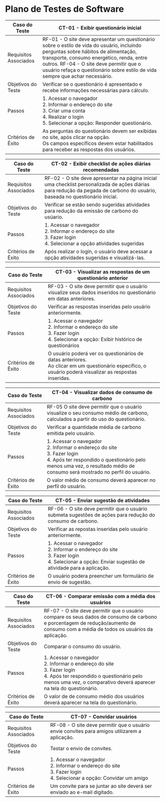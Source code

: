 # Plano de Testes de Software

<table>
    <thead>
        <tr> 
            <th>Caso do Teste</th>
            <th>CT-01 - Exibir questionário inicial</th>
        </tr>
    </thead>
       <tbody>
        <tr> 
            <td>Requisitos Associados</td>
            <td>
                RF-01 - O site deve apresentar um questionário sobre o estilo de vida do usuário, incluindo perguntas sobre hábitos de alimentação, transporte, consumo energético, renda, entre outros.
                RF-04 - O site deve permitir que o usuário refaça o questionário sobre estilo de vida sempre que achar necessário.
            </td>
        </tr>
        <tr> 
            <td>Objetivos do Teste</td>
            <td>
                Verificar se o questionário é apresentado e recebe informações necessárias para cálculo.
            </td>
        </tr>
        <tr> 
            <td>Passos</td>
            <td>
                1. Acessar o navegador</br>
                2. Informar o endereço do site</br>
                3. Criar uma conta</br>
                4. Realizar o login</br>
                5. Selecionar a opção: Responder questionário.</br>
            </td>
        </tr>
        <tr> 
            <td>Critérios de Êxito</td>
            <td>
                As perguntas do questionário devem ser exibidas no site, após clicar na opção.</br>
                Os campos específicos devem estar habilitados para receber as respostas dos usuários.
            </td>
        </tr>
    </tbody>
</table>

<table>
    <thead>
        <tr> 
            <th>Caso do Teste</th>
            <th>CT-02 - Exibir checklist de ações diárias recomendadas</th>
        </tr>
    </thead>
       <tbody>
        <tr> 
            <td>Requisitos Associados</td>
            <td>
                RF-02 - O site deve apresentar na página inicial uma checklist
                personalizada de ações diárias para redução da pegada de
                carbono do usuário, baseada no questionário inicial.
            </td>
        </tr>
        <tr> 
            <td>Objetivos do Teste</td>
            <td>
                Verificar se estão sendo sugeridas atividades para redução da emissão de carbono do usúario.
            </td>
        </tr>
        <tr> 
            <td>Passos</td>
            <td>
                1. Acessar o navegador</br>
                2. Informar o endereço do site</br>
                3. Fazer login</br>
                4. Selecionar a opção atividades sugeridas
            </td>
        </tr>
        <tr> 
            <td>Critérios de Êxito</td>
            <td>
                Após realizar o login, o usuário deve acessar a opção atividades sugeridas e visualizá-las.
            </td>
        </tr>
    </tbody>
</table>

<table>
    <thead>
        <tr> 
            <th>Caso do Teste</th>
            <th>CT-03 - Visualizar as respostas de um questionário anterior</th>
        </tr>
    </thead>
       <tbody>
        <tr> 
            <td>Requisitos Associados</td>
            <td>
                RF-03 - O site deve permitir que o usuário visualize seus dados inseridos no questionário em datas anteriores.
            </td>
        </tr>
        <tr> 
            <td>Objetivos do Teste</td>
            <td>
                Verificar as respostas inseridas pelo usuário anteriormente.
            </td>
        </tr>
        <tr> 
            <td>Passos</td>
            <td>
                1. Acessar o navegador</br>
                2. Informar o endereço do site</br>
                3. Fazer login</br>
                4. Selecionar a opção: Exibir histórico de questionários
            </td>
        </tr>
        <tr> 
            <td>Critérios de Êxito</td>
            <td>
                O usuário poderá ver os questionários de datas anteriores.</br>
                Ao clicar em um questionário específico, o usuário poderá visualizar as respostas inseridas.
            </td>
        </tr>
    </tbody>
</table>

<table>
    <thead>
        <tr> 
            <th>Caso do Teste</th>
            <th>CT-04 - Visualizar dados de consumo de carbono</th>
        </tr>
    </thead>
       <tbody>
        <tr> 
            <td>Requisitos Associados</td>
            <td>
                RF-05 O site deve permitir que o usuário visualize o seu consumo médio de carbono, calculados a partir do uso do questionário.
            </td>
        </tr>
        <tr> 
            <td>Objetivos do Teste</td>
            <td>
                Verificar a quantidade média de carbono emitida pelo usuário.
            </td>
        </tr>
        <tr> 
            <td>Passos</td>
            <td>
                1. Acessar o navegador</br>
                2. Informar o endereço do site</br>
                3. Fazer login</br>
                4. Após ter respondido o questionário pelo menos uma vez, o resultado médio de consumo será mostrado no perfil do usuário.
            </td>
        </tr>
        <tr> 
            <td>Critérios de Êxito</td>
            <td>
                O valor médio de consumo deverá aparecer no perfil do usuário.
            </td>
        </tr>
    </tbody>
</table>

<table>
    <thead>
        <tr> 
            <th>Caso do Teste</th>
            <th>CT-05 - Enviar sugestão de atividades</th>
        </tr>
    </thead>
       <tbody>
        <tr> 
            <td>Requisitos Associados</td>
            <td>
                RF-06 - O site deve permitir que o usuário submeta sugestões de ações para redução do consumo de carbono.
            </td>
        </tr>
        <tr> 
            <td>Objetivos do Teste</td>
            <td>
                Verificar as repostas inseridas pelo usuário anteriormente.
            </td>
        </tr>
        <tr> 
            <td>Passos</td>
            <td>
                1. Acessar o navegador</br>
                2. Informar o endereço do site</br>
                3. Fazer login</br>
                4. Selecionar a opção: Enviar sugestão de atividade para a aplicação.
            </td>
        </tr>
        <tr> 
            <td>Critérios de Êxito</td>
            <td>
                O usuário podera preencher um formulário de envio de sugestão.
            </td>
        </tr>
    </tbody>
</table>

<table>
    <thead>
        <tr> 
            <th>Caso do Teste</th>
            <th>CT-06 - Comparar emissão com a média dos usuários</th>
        </tr>
    </thead>
       <tbody>
        <tr> 
            <td>Requisitos Associados</td>
            <td>
                RF-07 - O site deve permitir que o usuário compare os seus dados de consumo de carbono e porcentagem de redução/aumento de consumo com a média de todos os usuários da aplicação.
            </td>
        </tr>
        <tr> 
            <td>Objetivos do Teste</td>
            <td>
                Comparar o consumo do usuário.
            </td>
        </tr>
        <tr> 
            <td>Passos</td>
            <td>
                1. Acessar o navegador</br>
                2. Informar o endereço do site</br>
                3. Fazer login</br>
                4. Após ter respondido o questionário pelo menos uma vez, o comparativo deverá aparecer na tela do questionário.
            </td>
        </tr>
        <tr> 
            <td>Critérios de Êxito</td>
            <td>
                O valor de de consumo médio dos usuários deverá aparecer na tela do questionário.
            </td>
        </tr>
    </tbody>
</table>

<table>
    <thead>
        <tr> 
            <th>Caso do Teste</th>
            <th>CT-07 - Convidar usuários</th>
        </tr>
    </thead>
       <tbody>
        <tr> 
            <td>Requisitos Associados</td>
            <td>
                RF-08 - O site deve permitir que o usuário envie convites para amigos utilizarem a aplicação.
            </td>
        </tr>
        <tr> 
            <td>Objetivos do Teste</td>
            <td>
                Testar o envio de convites.
            </td>
        </tr>
        <tr> 
            <td>Passos</td>
            <td>
                1. Acessar o navegador</br>
                2. Informar o endereço do site</br>
                3. Fazer login</br>
                4. Selecionar a opção: Convidar um amigo
            </td>
        </tr>
        <tr> 
            <td>Critérios de Êxito</td>
            <td>
                Um convite para se juntar ao site deverá ser enviado ao e-mail digitado.
            </td>
        </tr>
    </tbody>
</table>
